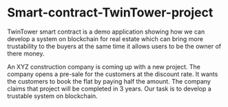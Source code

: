 # Smart-contract-TwinTower-project
TwinTower smart contract is a demo application showing how we can develop a system on blockchain for real estate which can bring more trustability to the buyers at the same time it allows users to be the owner of there money.


An XYZ construction company is coming up with a new project. The company opens a pre-sale for the customers at the discount rate. It wants the customers to book the flat by paying half the amount. The company claims that project will be completed in 3 years. Our task is to develop a trustable system on blockchain.
